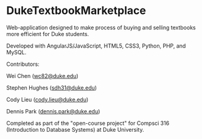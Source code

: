 DukeTextbookMarketplace
=======================
Web-application designed to make process of buying and selling textbooks more efficient for Duke students.

Developed with AngularJS/JavaScript, HTML5, CSS3, Python, PHP, and MySQL.

Contributors:

Wei Chen (wc82@duke.edu)

Stephen Hughes (sdh31@duke.edu)

Cody Lieu (cody.lieu@duke.edu)

Dennis Park (dennis.park@duke.edu)

Completed as part of the "open-course project" for Compsci 316 (Introduction to Database Systems) at Duke University.
